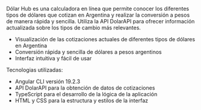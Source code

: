 Dólar Hub es una calculadora en línea que permite conocer los diferentes tipos de dólares que cotizan en Argentina y realizar la conversión a pesos de manera rápida y sencilla. Utiliza la API DolarAPI para ofrecer información actualizada sobre los tipos de cambio más relevantes.

- Visualización de las cotizaciones actuales de diferentes tipos de dólares en Argentina
- Conversión rápida y sencilla de dólares a pesos argentinos
- Interfaz intuitiva y fácil de usar

Tecnologias utilizadas:
- Angular CLI versión 19.2.3​
- API DolarAPI para la obtención de datos de cotizaciones​
- TypeScript para el desarrollo de la lógica de la aplicación  
- HTML y CSS para la estructura y estilos de la interfaz​
